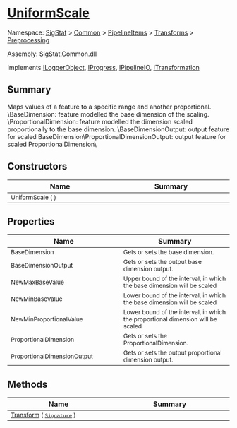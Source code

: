 # [UniformScale](./UniformScale.md)

Namespace: [SigStat]() > [Common](./../../../README.md) > [PipelineItems]() > [Transforms]() > [Preprocessing](./README.md)

Assembly: SigStat.Common.dll

Implements [ILoggerObject](./../../../ILoggerObject.md), [IProgress](./../../../Helpers/IProgress.md), [IPipelineIO](./../../../Pipeline/IPipelineIO.md), [ITransformation](./../../../ITransformation.md)

## Summary
Maps values of a feature to a specific range and another proportional.  \BaseDimension: feature modelled the base dimension of the scaling. \\ProportionalDimension: feature modelled the dimension scaled proportionally to the base dimension. \\BaseDimensionOutput: output feature for scaled BaseDimension\\ProportionalDimensionOutput: output feature for scaled ProportionalDimension\

## Constructors

| Name<div><a href="#"><img width=400></a></div> | Summary<div><a href="#"><img width=475></a></div> | 
| --- | --- | 
| <sub>UniformScale (  )</sub> | <sub></sub> | 


## Properties

| Name<div><a href="#"><img width=400></a></div> | Summary<div><a href="#"><img width=475></a></div> | 
| --- | --- | 
| <sub>BaseDimension</sub> | <sub>Gets or sets the base dimension.</sub> | 
| <sub>BaseDimensionOutput</sub> | <sub>Gets or sets the output base dimension output.</sub> | 
| <sub>NewMaxBaseValue</sub> | <sub>Upper bound of the interval, in which the base dimension will be scaled</sub> | 
| <sub>NewMinBaseValue</sub> | <sub>Lower bound of the interval, in which the base dimension will be scaled</sub> | 
| <sub>NewMinProportionalValue</sub> | <sub>Lower bound of the interval, in which the proportional dimension will be scaled</sub> | 
| <sub>ProportionalDimension</sub> | <sub>Gets or sets the ProportionalDimension.</sub> | 
| <sub>ProportionalDimensionOutput</sub> | <sub>Gets or sets the output proportional dimension output.</sub> | 


## Methods

| Name<div><a href="#"><img width=400></a></div> | Summary<div><a href="#"><img width=475></a></div> | 
| --- | --- | 
| <sub>[Transform](./Methods/UniformScale-100663886.md) ( [`Signature`](./../../../Signature.md) )</sub> | <sub></sub> | 


